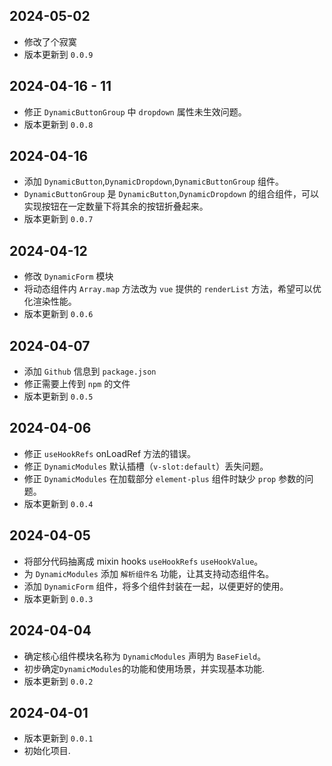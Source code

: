 ## 2024-05-02

- 修改了个寂寞
- 版本更新到 `0.0.9`

## 2024-04-16 - 11

- 修正 `DynamicButtonGroup` 中 `dropdown` 属性未生效问题。
- 版本更新到 `0.0.8`

## 2024-04-16

- 添加 `DynamicButton`,`DynamicDropdown`,`DynamicButtonGroup`  组件。
- `DynamicButtonGroup` 是 `DynamicButton`,`DynamicDropdown` 的组合组件，可以实现按钮在一定数量下将其余的按钮折叠起来。
- 版本更新到 `0.0.7`

## 2024-04-12

- 修改 `DynamicForm` 模块
- 将动态组件内 `Array.map` 方法改为 `vue` 提供的 `renderList` 方法，希望可以优化渲染性能。
- 版本更新到 `0.0.6`

## 2024-04-07

- 添加 `Github` 信息到 `package.json`
- 修正需要上传到 `npm` 的文件
- 版本更新到 `0.0.5`

## 2024-04-06

- 修正 `useHookRefs` onLoadRef 方法的错误。
- 修正 `DynamicModules` 默认插槽（`v-slot:default`）丢失问题。
- 修正 `DynamicModules` 在加载部分 `element-plus` 组件时缺少 `prop` 参数的问题。
- 版本更新到 `0.0.4`

## 2024-04-05

- 将部分代码抽离成 mixin hooks `useHookRefs` `useHookValue`。
- 为 `DynamicModules` 添加 `解析组件名` 功能，让其支持动态组件名。
- 添加 `DynamicForm` 组件，将多个组件封装在一起，以便更好的使用。
- 版本更新到 `0.0.3`

## 2024-04-04

- 确定核心组件模块名称为 `DynamicModules` 声明为 `BaseField`。
- 初步确定`DynamicModules`的功能和使用场景，并实现基本功能.
- 版本更新到 `0.0.2`

## 2024-04-01

- 版本更新到 `0.0.1`
- 初始化项目.
